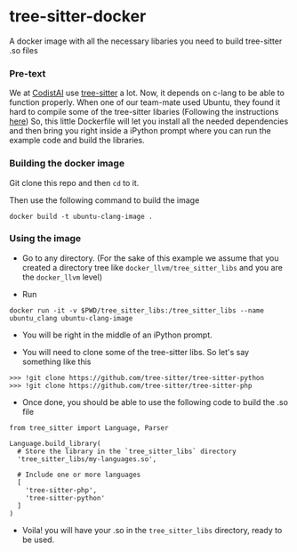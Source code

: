 # tree-sitter-docker
A docker image with all the necessary libaries you need to build tree-sitter .so files


### Pre-text

We at [CodistAI](https://codist-ai.com/) use [tree-sitter](http://tree-sitter.github.io/tree-sitter/) a lot. 
Now, it depends on c-lang to be able to function properly. When one of our team-mate used Ubuntu, they found it
hard to compile some of the tree-sitter libaries (Following the instructions [here](https://github.com/tree-sitter/py-tree-sitter)) So, this little Dockerfile will let you install all the needed dependencies and then bring you right 
inside a iPython prompt where you can run the example code and build the libraries. 

### Building the docker image

Git clone this repo and then `cd` to it.

Then use the following command to build the image

```
docker build -t ubuntu-clang-image .
```

### Using the image

- Go to any directory. (For the sake of this example we assume that you created a directory tree like `docker_llvm/tree_sitter_libs` and you are the `docker_llvm` level)

- Run
```
docker run -it -v $PWD/tree_sitter_libs:/tree_sitter_libs --name ubuntu_clang ubuntu-clang-image
```

- You will be right in the middle of an iPython prompt.

- You will need to clone some of the tree-sitter libs. So let's say something like this 

```
>>> !git clone https://github.com/tree-sitter/tree-sitter-python
>>> !git clone https://github.com/tree-sitter/tree-sitter-php
```

- Once done, you should be able to use the following code to build the .so file
```
from tree_sitter import Language, Parser

Language.build_library(
  # Store the library in the `tree_sitter_libs` directory
  'tree_sitter_libs/my-languages.so',

  # Include one or more languages
  [
    'tree-sitter-php',
    'tree-sitter-python'
  ]
)
```

- Voila! you will have your .so in the `tree_sitter_libs` directory, ready to be used. 